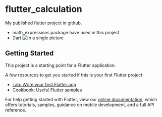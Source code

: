 # flutter_calculation
My published flutter project in github.
* math_expressions package have used in this project
* Dart
![In a single picture](https://raw.githubusercontent.com/elhamebrahimpour/flutter_calculation/master/screen.png)


## Getting Started

This project is a starting point for a Flutter application.

A few resources to get you started if this is your first Flutter project:

- [Lab: Write your first Flutter app](https://flutter.dev/docs/get-started/codelab)
- [Cookbook: Useful Flutter samples](https://flutter.dev/docs/cookbook)

For help getting started with Flutter, view our
[online documentation](https://flutter.dev/docs), which offers tutorials,
samples, guidance on mobile development, and a full API reference.
